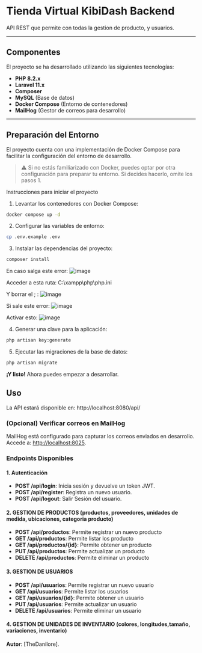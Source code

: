 # Tienda Virtual KibiDash Backend

API REST que permite con todas la gestion de producto, y usuarios.


---

## Componentes

El proyecto se ha desarrollado utilizando las siguientes tecnologías:

- **PHP 8.2.x**
- **Laravel 11.x**
- **Composer**
- **MySQL** (Base de datos)
- **Docker Compose** (Entorno de contenedores)
- **MailHog** (Gestor de correos para desarrollo)

---

## Preparación del Entorno

El proyecto cuenta con una implementación de Docker Compose para facilitar la configuración del entorno de desarrollo.

> ⚠️ Si no estás familiarizado con Docker, puedes optar por otra configuración para preparar tu entorno. Si decides
> hacerlo, omite los pasos 1.

Instrucciones para iniciar el proyecto

1. Levantar los contenedores con Docker Compose:

```bash
docker compose up -d
```

2. Configurar las variables de entorno:

```bash
cp .env.example .env
```

3. Instalar las dependencias del proyecto:

```bash
composer install
```
En caso salga este error:
![image](https://github.com/user-attachments/assets/a655ea1c-de16-46ca-9f62-db22ef835879)

Acceder a esta ruta: C:\xampp\php\php.ini

Y borrar el ; :
![image](https://github.com/user-attachments/assets/3541f117-83b2-46a0-9cd1-4a703ff3d08b)

Si sale este error:
![image](https://github.com/user-attachments/assets/1bb42e17-3541-4260-bd37-2ec12a9d6d95)

Activar esto:
![image](https://github.com/user-attachments/assets/24c4a6bb-d6a7-4ea9-a588-f37c05f0c926)


4. Generar una clave para la aplicación:

```bash
php artisan key:generate
```

5. Ejecutar las migraciones de la base de datos:

```bash
php artisan migrate
```

**¡Y listo!** Ahora puedes empezar a desarrollar.

## Uso

La API estará disponible en: http://localhost:8080/api/

### (Opcional) Verificar correos en MailHog

MailHog está configurado para capturar los correos enviados en desarrollo. Accede a: [http://localhost:8025](http://localhost:8025).

### Endpoints Disponibles

#### 1. Autenticación

- **POST /api/login**: Inicia sesión y devuelve un token JWT.
- **POST /api/register**: Registra un nuevo usuario.
- **POST /api/logout**: Salir Sesión del usuario.

#### 2. GESTION DE PRODUCTOS (productos, proveedores, unidades de medida, ubicaciones, categoria producto)

- **POST /api/productos**: Permite registrar un nuevo producto
- **GET /api/productos**: Permite listar los producto
- **GET /api/productos/{id}**: Permite obtener un producto
- **PUT /api/productos**: Permite actualizar un producto
- **DELETE /api/productos**: Permite eliminar un producto

#### 3. GESTION DE USUARIOS

- **POST /api/usuarios**: Permite registrar un nuevo usuario
- **GET /api/usuarios**: Permite listar los usuarios
- **GET /api/usuarios/{id}**: Permite obtener un usuario
- **PUT /api/usuarios**: Permite actualizar un usuario
- **DELETE /api/usuarios**: Permite eliminar un usuario


#### 4. GESTION DE UNIDADES DE INVENTARIO (colores, longitudes,tamaño, variaciones, inventario)

**Autor**: [TheDanilore].

